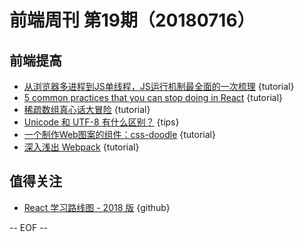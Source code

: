 # 前端周刊 第19期（20180716）

## 前端提高

- [从浏览器多进程到JS单线程，JS运行机制最全面的一次梳理](http://www.dailichun.com/2018/01/21/js_singlethread_eventloop.html) {tutorial}
- [5 common practices that you can stop doing in React](https://blog.logrocket.com/5-common-practices-that-you-can-stop-doing-in-react-9e866df5d269) {tutorial}
- [稀疏数组真心话大冒险](https://juejin.im/post/5b441b0ae51d45196f06d7cc) {tutorial}
- [Unicode 和 UTF-8 有什么区别？](https://www.zhihu.com/question/23374078) {tips}
- [一个制作Web图案的组件：css-doodle](https://www.w3cplus.com/css/create-patterns-with-css-doodle.html) {tutorial}
- [深入浅出 Webpack](http://webpack.wuhaolin.cn/) {tutorial}

## 值得关注

- [React 学习路线图 - 2018 版](https://github.com/SangKa/react-roadmap) {github}

[//]: # (分类图标
    新闻 {news}
    视频 {video}
    教程 {tutorial}
    代码 {code}
    演示 {demo}
    观点 {opinion}
    技巧 {tips}
    工具 {tools}
    书籍 {book}
    文档 {doc}
    GayHub {github}
    规范 {w3c}
    规范 {mdn}
    Three.js {threejs}
  )

-- EOF --